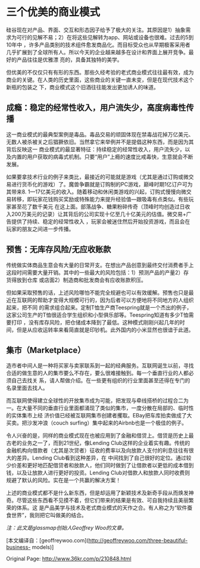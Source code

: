 
# 三个优美的商业模式

硅谷现在对产品、界面、交互和形态因子给予了极大的关注。其原因是1）抽象需求为可行的见解不易；2）在将这些见解转为app、网站或设备也很难。过去的5到10年中
，许多产品类别的技术组件愈发商品化。而目标受众也从早期极客采用者几乎扩展到了全球所有人。所以今天的企业越来越多在设计和界面上展开竞争。最好的产品往往是优雅漂
亮的，具备其独特的美学。

但优美的不仅仅只有有形的东西。那些久经考验的老式商业模式往往最有效，成为商业的关键。在人类的历史里面，这些商业的关键一直未变，但是在现代技术这个新瓶的包装之
下，商业模式这个旧酒往往能发出更加诱人的味道。

## 成瘾：稳定的经常性收入，用户流失少，高度病毒性传播

这一商业模式的最典型案例是毒品。毒品交易的顽固体现在禁毒战花掉万亿美元、无数人被杀被关之后猖獗依旧。当然拿它来举例并不是提倡这种东西，而是因为其背后反映这一
商业模式的最显著特征：持续稳定的经常性收入，用户流失少，以及内置的用户获取的病毒式机制。只要“用户”上瘾的速度比戒毒快，生意就会不断发展。

如果要拿技术行业的例子来类比，最接近的可能就是游戏（尤其是通过订购或微交易进行货币化的游戏）了。魔兽争霸就是订购制的PC游戏，巅峰时期1亿订户可为其带来8.
1—17亿美元的收入。随着移动和休闲类游戏的兴起，订购式慢慢向微交易转移，即玩家花钱购买奖励或特殊能力来提升经验值—跟吸毒有点类似。有些玩家甚至花了数千美元
在这上面。部落战争、糖果粉碎传奇（顶峰时均创造过日收入200万美元的记录）让其背后的公司实现十亿至几十亿美元的估值。微交易+广告提供了持续、稳定的经常性收入
，玩家会被迷住然后开始投资游戏，而且会在玩家的朋友之间进一步传播。

## 预售：无库存风险/无应收账款

传统做实体商品生意会有大量的日常开支。在想出产品创意到最终交付消费者手上这段时间需要大量开销。其中的一些最大的风险包括：1）预测产品的产量2）存货得放到仓库
或店面2）制造商和批发商会有应收账款积压。

但如果采取预售的话，上述风险哪怕不能完全规避也可以有效缓解。预售也只是最近在互联网的帮助才变得大规模可行的，因为后者可以方便地将不同地方的人组织起来，把不同
的需求组合起来。定制T恤生产商Teespring就是一个杰出的例子，这家公司生产的T恤很适合学生组织和小型俱乐部等。Teespring知道有多少T恤需要打印
，没有库存风险，把仓储成本降到了最低。这种模式刚刚兴起几年的时间，但是从应收运转率来看简直就是印钞机。此外国内的小米显然也很谙于此道。

## 集市（Marketplace）

造市者中间人是一种将买家与卖家联系到一起的经典服务。互联网诞生以前，寻找合适的做生意的人的集市要么不存在，要么很难接触到。每一个垂直行业的人都必须自己去找关
系，请人帮做介绍。在一些更有组织的行业里面甚至还得在专门的名录里面去找人。

而互联网使得建立全球性的开放集市成为可能，把发现与牵线搭桥的过程合二为一。在大量不同的垂直行业里面都涌现了类似的集市，一度分散在局部的、临时性的实体集市上经
济价值已经被互联网集市创建者攫取。EBay把车库拍卖做成了大买卖。把沙发冲浪（couch surfing）集中起来的Airbnb也是一个极佳的例子。

令人兴奋的是，同样的商业模式现在也被应用到了金融和借贷上。借贷是历史上最古老的业务之一了，而到21世纪，像Lending
Club这样的企业着实有趣。传统的金融机构向借款者（尤其是次贷者）征收的费率以及向放款人支付的利息往往有很大的差异。Lending Club看到这种差异，在
中间找到了自己很好的定位。通过较少价差和更好地匹配借贷者和放款人，他们同时做到了让借款者以更低的成本借到钱，以及让放款人进行更好的投资。Lending
Club对借款人和放款人同时收费则规避了默认的风险。实在是一个共赢的解决方案！

上述的商业模式都不是什么新东西，但是却运用了新颖技术及新奇手段从而焕发神奇。尽管这些东西看不见摸不着，但它们带来的结果是有效、可自我持续且美丽繁荣的体系。这
是产品美学与技术及老式商业模式的天作之合。有人称之为“软件蚕食世界”，我则把它叫做美的结合。

_注：此文是glassmap创始人Geoffrey Woo的文章。_

[本文编译自：[geoffreywoo.com](http://geoffreywoo.com/three-beautiful-business-
models)]

Original Page: <http://www.36kr.com/p/210848.html>

